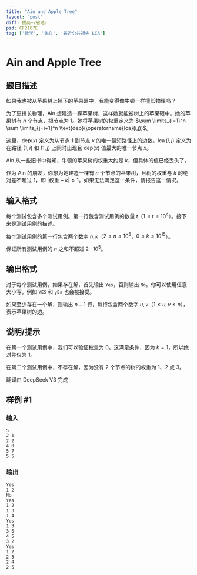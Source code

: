 ```yaml
---
title: "Ain and Apple Tree"
layout: "post"
diff: 提高+/省选-
pid: CF2107E
tag: ['数学', '贪心', '最近公共祖先 LCA']
---
```


# Ain and Apple Tree

## 题目描述

如果我也被从苹果树上掉下的苹果砸中，我能变得像牛顿一样擅长物理吗？

为了更擅长物理，Ain 想建造一棵苹果树，这样她就能被树上的苹果砸中。她的苹果树有 $n$ 个节点，根节点为 $1$。她将苹果树的权重定义为 $\sum \limits_{i=1}^n \sum \limits_{j=i+1}^n \text{dep}(\operatorname{lca}(i,j))$。

这里，$\text{dep}(x)$ 定义为从节点 $1$ 到节点 $x$ 的唯一最短路径上的边数。$\operatorname{lca}(i, j)$ 定义为在路径 $(1, i)$ 和 $(1, j)$ 上同时出现且 $\text{dep}(x)$ 值最大的唯一节点 $x$。

Ain 从一些旧书中得知，牛顿的苹果树的权重大约是 $k$，但具体的值已经丢失了。

作为 Ain 的朋友，你想为她建造一棵有 $n$ 个节点的苹果树，且树的权重与 $k$ 的绝对差不超过 $1$，即 $|\text{权重} - k| \le 1$。如果无法满足这一条件，请报告这一情况。

## 输入格式

每个测试包含多个测试用例。第一行包含测试用例的数量 $t$（$1 \le t \le 10^4$）。接下来是测试用例的描述。

每个测试用例的第一行包含两个数字 $n, k$（$2 \le n \le 10^5$，$0 \le k \le 10^{15}$）。

保证所有测试用例的 $n$ 之和不超过 $2 \cdot 10^5$。

## 输出格式

对于每个测试用例，如果存在解，首先输出 `Yes`，否则输出 `No`。你可以使用任意大小写，例如 `YES` 和 `yEs` 也会被接受。

如果至少存在一个解，则输出 $n-1$ 行，每行包含两个数字 $u, v$（$1 \le u, v \le n$），表示苹果树的边。


## 说明/提示

在第一个测试用例中，我们可以验证权重为 $0$。这满足条件，因为 $k = 1$，所以绝对差仅为 $1$。

在第二个测试用例中，不存在解，因为没有 $2$ 个节点的树的权重为 $1$、$2$ 或 $3$。

翻译由 DeepSeek V3 完成

## 样例 #1

### 输入

```
5
2 1
2 2
4 0
5 7
5 5
```

### 输出

```
Yes
1 2
No
Yes
1 2
1 3
1 4
Yes
1 3
3 5
4 5
3 2
Yes
1 2
2 3
2 4
2 5
```

